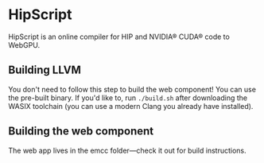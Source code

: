 # HipScript

HipScript is an online compiler for HIP and NVIDIA® CUDA® code to WebGPU.

## Building LLVM

You don't need to follow this step to build the web component! You can use the pre-built binary. If you'd like to, run `./build.sh` after downloading the WASIX toolchain (you can use a modern Clang you already have installed).

## Building the web component

The web app lives in the emcc folder—check it out for build instructions.
